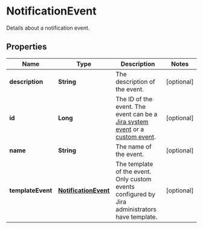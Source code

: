 

# NotificationEvent

Details about a notification event.

## Properties

| Name | Type | Description | Notes |
|------------ | ------------- | ------------- | -------------|
|**description** | **String** | The description of the event. |  [optional] |
|**id** | **Long** | The ID of the event. The event can be a [Jira system event](https://confluence.atlassian.com/x/8YdKLg#Creatinganotificationscheme-eventsEvents) or a [custom event](https://confluence.atlassian.com/x/AIlKLg). |  [optional] |
|**name** | **String** | The name of the event. |  [optional] |
|**templateEvent** | [**NotificationEvent**](NotificationEvent.md) | The template of the event. Only custom events configured by Jira administrators have template. |  [optional] |



